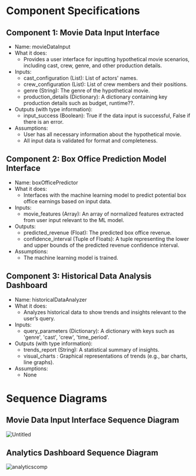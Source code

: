 # Component Specifications

## Component 1: Movie Data Input Interface
- Name: movieDataInput
- What it does:
  - Provides a user interface for inputting hypothetical movie scenarios, including cast, crew, genre, and other production details.
- Inputs:
  - cast_configuration (List): List of actors' names.
  - crew_configuration (List): List of crew members and their positions.
  - genre (String): The genre of the hypothetical movie.
  - production_details (Dictionary): A dictionary containing key production details such as budget, runtime??.
- Outputs (with type information):
  - input_success (Boolean): True if the data input is successful, False if there is an error.
- Assumptions:
  - User has all necessary information about the hypothetical movie.
  - All input data is validated for format and completeness.

## Component 2: Box Office Prediction Model Interface
- Name: boxOfficePredictor
- What it does:
  - Interfaces with the machine learning model to predict potential box office earnings based on input data.
- Inputs:
  - movie_features (Array): An array of normalized features extracted from user input relevant to the ML model.
- Outputs:
  - predicted_revenue (Float): The predicted box office revenue.
  - confidence_interval (Tuple of Floats): A tuple representing the lower and upper bounds of the predicted revenue confidence interval.
- Assumptions:
  - The machine learning model is trained.

## Component 3: Historical Data Analysis Dashboard
- Name: historicalDataAnalyzer
- What it does:
  - Analyzes historical data to show trends and insights relevant to the user’s query.
- Inputs:
  - query_parameters (Dictionary): A dictionary with keys such as 'genre', 'cast', 'crew', 'time_period'.
- Outputs (with type information):
  - trends_report (String): A statistical summary of insights.
  - visual_charts : Graphical representations of trends (e.g., bar charts, line graphs).
- Assumptions:
  - None

# Sequence Diagrams

## Movie Data Input Interface Sequence Diagram

![Untitled](https://github.com/c0zimb4tm4n/box-office-prediction/assets/25545650/edea5159-094c-4422-8d67-7f056972ed5f)


## Analytics Dashboard Sequence Diagram

![analyticscomp](https://github.com/c0zimb4tm4n/box-office-prediction/assets/75391092/f40ca729-97ae-423d-b667-9e29a0baabc9)







